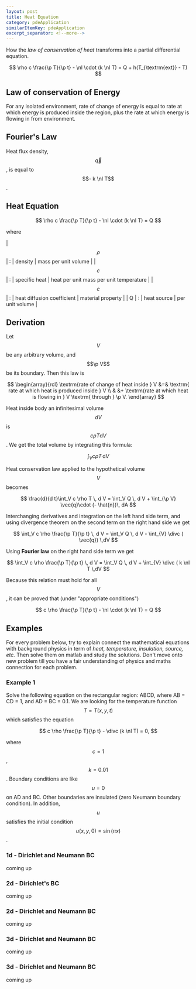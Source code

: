 ```yaml
---
layout: post
title: Heat Equation
category: pdeApplication
similarItemKey: pdeApplication
excerpt_separator: <!--more-->
---
```



<!---
#+latex_header: \newcommand{\Sig}{\Sigma}
#+latex_header: \newcommand{\Om}{\Omega}
#+latex_header: \newcommand{\om}{\omega}
#+latex_header: \newcommand{\Gm}{\Gamma}
#+latex_header: \newcommand{\tor}{\rightarrow}
#+latex_header: \newcommand{\R}{\mathbf{R}}
#+latex_header: \newcommand{\p}{\partial}
#+latex_header: \newcommand{\nl}{\nabla}
#+latex_header: \newcommand{\Dt}{\Delta}
#+latex_header: \newcommand{\dt}{\delta}
#+latex_header: \newcommand{\ep}{\epsilon}
#+latex_header: \newcommand{\vp}{\varphi}
#+latex_header: \newcommand{\ve}{\mathbf{\varepsilon}}
#+latex_header: \newcommand{\ml}{\left[\begin{array}}
#+latex_header: \newcommand{\mr}{\end{array}\right]}
#+latex_header: \newcommand{\divc}{\mathbf{div}}
--->

How the *law of conservation of heat* transforms into a partial differential equation. 

$$
\rho c \frac{\p T}{\p t} - \nl \cdot (k \nl T) = Q + h(T_{\textrm{ext}} - T)
$$

<!--more-->


## Law of conservation of Energy

For any isolated environment, rate of change of energy is equal to rate at which energy is produced inside the region, plus the rate at which energy is flowing in from environment. 



## Fourier's Law

Heat flux density, $$\vec{q}$$, is equal to $$- k \nl T$$.

   
## Heat Equation

$$
\rho c \frac{\p T}{\p t} - \nl \cdot (k \nl T) = Q
$$

where 

| $$\rho $$ | : | density                    | mass per unit volume                    |
| $$c $$    | : | specific heat              | heat per unit mass per unit temperature |
| $$c$$     | : | heat diffusion coefficient | material property                       |
| Q         | : | heat source                | per unit volume                         |


## Derivation
Let $$V$$ be any arbitrary volume, and $$\p V$$ be its boundary. Then this law is 

$$
\begin{array}{rcl}
\textrm{rate of change of heat inside } V &=& \textrm{ rate at which heat is produced inside } V \\ 
& &+ \textrm{rate at which heat is flowing in } V \textrm{ through } \p V.
\end{array}
$$


Heat inside body an infinitesimal volume $$dV$$ is $$ c \rho T \mathrm{d}V   $$. We get the total volume by integrating this formula:

$$
    \int_V c \rho T \, \mathrm{d} V 
$$

Heat conservation law applied to the hypothetical volume $$V$$ becomes

$$
\frac{d}{d t}\int_V c \rho T \, d V 
= \int_V Q \, d V + \int_{\p V} \vec{q}\cdot (- \hat{n})\, dA
$$

Interchanging derivatives and integration on the left hand side term, and using divergence theorem on the second term on the right hand side we get

$$
\int_V  c \rho \frac{\p T}{\p t} \, d V 
= \int_V Q \, d V - \int_{V} \divc  (    \vec{q})  \,dV
$$

Using **Fourier law** on the right hand side term we get

$$
\int_V  c \rho \frac{\p T}{\p t} \, d V 
= \int_V Q \, d V + \int_{V} \divc  (  k \nl T  \,dV
$$


Because this relation must hold for all $$V$$, it can be proved that (under "appropriate conditions")

$$
c \rho \frac{\p T}{\p t} - \nl \cdot (k \nl T) = Q
$$



## Examples

For every problem below, try to explain connect the mathematical equations with background physics in term of *heat, temperature, insulation, source, etc.* Then solve them on matlab and study the solutions. Don't move onto new problem till you have a fair understanding of physics and maths connection for each problem.

### Example 1

Solve the following equation on the rectangular region: ABCD, where AB = CD = 1, and AD = BC = 0.1. We are looking for the temperature function $$T = T(x,y,t)$$ which satisfies the equation

$$
c \rho \frac{\p T}{\p t} - \divc (k \nl T) = 0,
$$

where $$c = 1$$, $$k = 0.01$$. Boundary conditions are like $$u = 0 $$ on AD and BC. Other boundaries are insulated (zero Neumann boundary condition). In addition, $$u$$ satisfies the initial condition $$u(x,y,0) = \sin (\pi x)$$.




### 1d - Dirichlet and Neumann BC

<p class="message"> coming up </p>


### 2d - Dirichlet's BC

<p class="message"> coming up </p>

### 2d - Dirichlet  and Neumann BC

<p class="message"> coming up </p>

### 3d - Dirichlet and Neumann BC

<p class="message"> coming up </p>

### 3d - Dirichlet and Neumann BC


<p class="message"> coming up </p>








